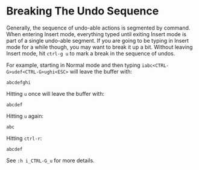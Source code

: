 # Breaking The Undo Sequence

Generally, the sequence of undo-able actions is segmented by command. When
entering Insert mode, everything typed until exiting Insert mode is part of
a single undo-able segment. If you are going to be typing in Insert mode for
a while though, you may want to break it up a bit. Without leaving Insert
mode, hit `ctrl-g u` to mark a break in the sequence of undos.

For example, starting in Normal mode and then typing
`iabc<CTRL-G>udef<CTRL-G>ughi<ESC>` will leave the buffer with:

```
abcdefghi
```

Hitting `u` once will leave the buffer with:

```
abcdef
```

Hitting `u` again:

```
abc
```

Hitting `ctrl-r`:

```
abcdef
```

See `:h i_CTRL-G_u` for more details.
